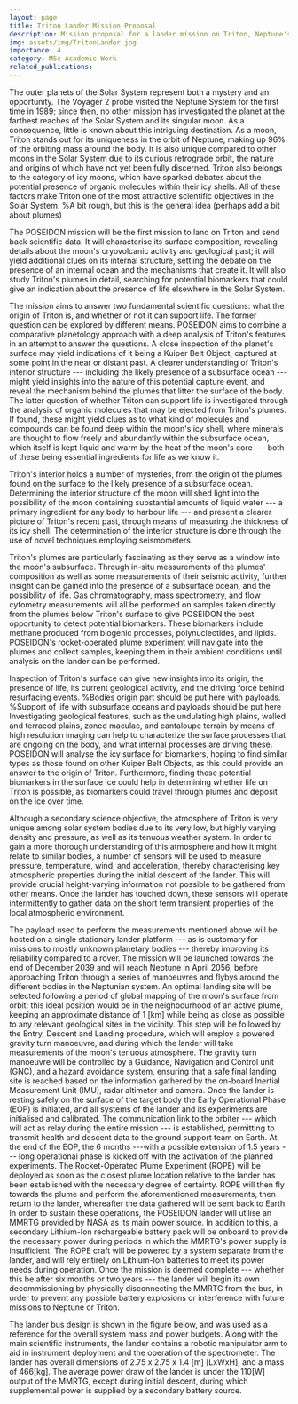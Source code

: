 ```yaml
---
layout: page
title: Triton Lander Mission Proposal
description: Mission proposal for a lander mission on Triton, Neptune's only moon.
img: assets/img/TritonLander.jpg
importance: 4
category: MSc Academic Work
related_publications:
---
```


The outer planets of the Solar System represent both a mystery and an opportunity. The Voyager 2 probe visited the Neptune System for the first time in 1989; since then, no other mission has investigated the planet at the farthest reaches of the Solar System and its singular moon. As a consequence, little is known about this intriguing destination. As a moon, Triton stands out for its uniqueness in the orbit of Neptune, making up 96% of the orbiting mass around the body. It is also unique compared to other moons in the Solar System due to its curious retrograde orbit, the nature and origins of which have not yet been fully discerned. Triton also belongs to the category of icy moons, which have sparked debates about the potential presence of organic molecules within their icy shells. All of these factors make Triton one of the most attractive scientific objectives in the Solar System. %A bit rough, but this is the general idea (perhaps add a bit about plumes)





The POSEIDON mission will be the first mission to land on Triton and send back scientific data. It will characterise its surface composition, revealing details about the moon's cryovolcanic activity and geological past; it will yield additional clues on its internal structure, settling the debate on the presence of an internal ocean and the mechanisms that create it. It will also study Triton's plumes in detail, searching for potential biomarkers that could give an indication about the presence of life elsewhere in the Solar System.





The mission aims to answer two fundamental scientific questions: what the origin of Triton is, and whether or not it can support life. The former question can be explored by different means. POSEIDON aims to combine a comparative planetology approach with a deep analysis of Triton's features in an attempt to answer the questions. A close inspection of the planet's surface may yield indications of it being a Kuiper Belt Object, captured at some point in the near or distant past. A clearer understanding of Triton's interior structure --- including the likely presence of a subsurface ocean --- might yield insights into the nature of this potential capture event, and reveal the mechanism behind the plumes that litter the surface of the body. The latter question of whether Triton can support life is investigated through the analysis of organic molecules that may be ejected from Triton's plumes. If found, these might yield clues as to what kind of molecules and compounds can be found deep within the moon's icy shell, where minerals are thought to flow freely and abundantly within the subsurface ocean, which itself is kept liquid and warm by the heat of the moon's core --- both of these being essential ingredients for life as we know it.





Triton's interior holds a number of mysteries, from the origin of the plumes found on the surface to the likely presence of a subsurface ocean. Determining the interior structure of the moon will shed light into the possibility of the moon containing substantial amounts of liquid water --- a primary ingredient for any body to harbour life --- and present a clearer picture of Triton's recent past, through means of measuring the thickness of its icy shell. The determination of the interior structure is done through the use of novel techniques employing seismometers.




Triton's plumes are particularly fascinating as they serve as a window into the moon's subsurface. Through in-situ measurements of the plumes' composition as well as some measurements of their seismic activity, further insight can be gained into the presence of a subsurface ocean, and the possibility of life. Gas chromatography, mass spectrometry, and flow cytometry measurements will all be performed on samples taken directly from the plumes below Triton's surface to give POSEIDON the best opportunity to detect potential biomarkers. These biomarkers include methane produced from biogenic processes, polynucleotides, and lipids. POSEIDON's rocket-operated plume experiment will navigate into the plumes and collect samples, keeping them in their ambient conditions until analysis on the lander can be performed.




Inspection of Triton's surface can give new insights into its origin, the presence of life, its current geological activity, and the driving force behind resurfacing events. %Bodies origin part should be put here with payloads. %Support of life with subsurface oceans and payloads should be put here
Investigating geological features, such as the undulating high plains, walled and terraced plains, zoned maculae, and cantaloupe terrain by means of high resolution imaging can help to characterize the surface processes that are ongoing on the body, and what internal processes are driving these. POSEIDON will analyse the icy surface for biomarkers, hoping to find similar types as those found on other Kuiper Belt Objects, as this could provide an answer to the origin of Triton. Furthermore, finding these potential biomarkers in the surface ice could help in determining whether life on Triton is possible, as biomarkers could travel through plumes and deposit on the ice over time.




Although a secondary science objective, the atmosphere of Triton is very unique among solar system bodies due to its very low, but highly varying density and pressure, as well as its tenuous weather system. In order to gain a more thorough understanding of this atmosphere and how it might relate to similar bodies, a number of sensors will be used to measure pressure, temperature, wind, and acceleration, thereby characterising key atmospheric properties during the initial descent of the lander. This will provide crucial height-varying information not possible to be gathered from other means. Once the lander has touched down, these sensors will operate intermittently to gather data on the short term transient properties of the local atmospheric environment.






The payload used to perform the measurements mentioned above will be hosted on a single stationary lander platform --- as is customary for missions to mostly unknown planetary bodies --- thereby improving its reliability compared to a rover. The mission will be launched towards the end of December 2039 and will reach Neptune in April 2056, before approaching Triton through a series of manoeuvres and flybys around the different bodies in the Neptunian system. An optimal landing site will be selected following a period of global mapping of the moon's surface from orbit: this ideal position would be in the neighbourhood of an active plume, keeping an approximate distance of 1 [km] while being as close as possible to any relevant geological sites in the vicinity. This step will be followed by the Entry, Descent and Landing procedure, which will employ a powered gravity turn manoeuvre, and during which the lander will take measurements of the moon's tenuous atmosphere. The gravity turn manoeuvre will be controlled by a Guidance, Navigation and Control unit (GNC), and a hazard avoidance system, ensuring that a safe final landing site is reached based on the information gathered by the on-board Inertial Measurement Unit (IMU), radar altimeter and camera. Once the lander is resting safely on the surface of the target body the Early Operational Phase (EOP) is initiated, and all systems of the lander and its experiments are initialised and calibrated. The communication link to the orbiter --- which will act as relay during the entire mission --- is established, permitting to transmit health and descent data to the ground support team on Earth. At the end of the EOP, the 6 months ---with a possible extension of 1.5 years --- long operational phase is kicked off with the activation of the planned experiments. The Rocket-Operated Plume Experiment (ROPE) will be deployed as soon as the closest plume location relative to the lander has been established with the necessary degree of certainty. ROPE will then fly towards the plume and perform the aforementioned measurements, then return to the lander, whereafter the data gathered will be sent back to Earth. In order to sustain these operations, the POSEIDON lander will utilise an MMRTG provided by NASA as its main power source. In addition to this, a secondary Lithium-Ion rechargeable battery pack will be onboard to provide the necessary power during periods in which the MMRTG's power supply is insufficient. The ROPE craft will be powered by a system separate from the lander, and will rely entirely on Lithium-Ion batteries to meet its power needs during operation. Once the mission is deemed complete --- whether this be after six months or two years --- the lander will begin its own decommissioning by physically disconnecting the MMRTG from the bus, in order to prevent any possible battery explosions or interference with future missions to Neptune or Triton.




The lander bus design is shown in the figure below, and was used as a reference for the overall system mass and power budgets. Along with the main scientific instruments, the lander contains a robotic manipulator arm to aid in instrument deployment and the operation of the spectrometer. The lander has overall dimensions of 2.75 x 2.75 x 1.4 [m] [LxWxH], and a mass of 466[kg]. The average power draw of the lander is under the 110[W] output of the MMRTG, except during initial descent, during which supplemental power is supplied by a secondary battery source.



<object data="{{ site.url }}{{ site.baseurl }}/assets/pdf/TritonLander-PSII.pdf" width="1000" height="1000" type="application/pdf"></object>
